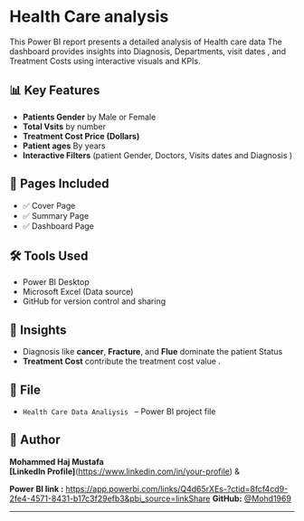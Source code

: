 # Health Care analysis 

This Power BI report presents a detailed analysis of Health care data The dashboard provides insights into Diagnosis, Departments, visit dates , and Treatment Costs using interactive visuals and KPIs.

## 📊 Key Features

- **Patients Gender** by Male or Female
- **Total Vsits** by number
- **Treatment Cost  Price (Dollars)** 
- **Patient ages** By years 
- **Interactive Filters** (patient Gender, Doctors, Visits dates and Diagnosis )

## 📌 Pages Included

- ✅ Cover  Page
- ✅ Summary Page  
- ✅ Dashboard Page  

## 🛠️ Tools Used

- Power BI Desktop
- Microsoft Excel (Data source)
- GitHub for version control and sharing

## 🧠 Insights

- Diagnosis like **cancer**, **Fracture**, and **Flue** dominate the patient Status
- **Treatment Cost** contribute the treatment cost value .


## 📁 File

- `Health Care Data Analiysis ` – Power BI project file

## 👤 Author

**Mohammed Haj Mustafa**  
**[LinkedIn Profile]**(https://www.linkedin.com/in/your-profile) &


**Power BI link :** https://app.powerbi.com/links/Q4d65rXEs-?ctid=8fcf4cd9-2fe4-4571-8431-b17c3f29efb3&pbi_source=linkShare
**GitHub:** [@Mohd1969](https://github.com/Mohd1969)

---

